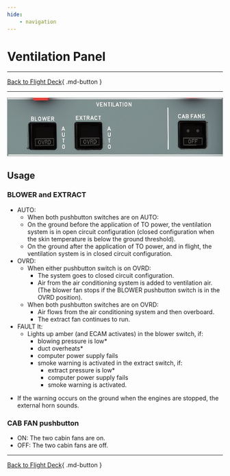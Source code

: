```yaml
---
hide:
    - navigation
---
```


# Ventilation Panel

---

[Back to Flight Deck](../flight-deck.md){ .md-button }

---

![Ventilation Panel](../../assets/a32nx-briefing/overhead-panel/vent.png "Ventilation Panel")

## Usage

### BLOWER and EXTRACT

- AUTO:
    - When both pushbutton switches are on AUTO:
    - On the ground before the application of TO power, the ventilation system is in open circuit configuration (closed configuration when the skin temperature is below the ground threshold).
    - On the ground after the application of TO power, and in flight, the ventilation system is in closed circuit configuration.
- OVRD:
    - When either pushbutton switch is on OVRD:
        - The system goes to closed circuit configuration.
        - Air from the air conditioning system is added to ventilation air. (The blower fan stops if the BLOWER pushbutton switch is in the OVRD position).
    - When both pushbutton switches are on OVRD:
        - Air flows from the air conditioning system and then overboard.
        - The extract fan continues to run.
- FAULT It:
    - Lights up amber (and ECAM activates) in the blower switch, if:
        - blowing pressure is low*
        - duct overheats*
        - computer power supply fails
        - smoke warning is activated in the extract switch, if:
            - extract pressure is low*
            - computer power supply fails
            - smoke warning is activated.

* If the warning occurs on the ground when the engines are stopped,
the external horn sounds.

### CAB FAN pushbutton

- ON: The two cabin fans are on.
- OFF: The two cabin fans are off.

---

[Back to Flight Deck](../flight-deck.md){ .md-button }
